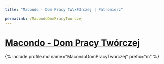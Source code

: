 ```yaml
---
title: "Macondo - Dom Pracy Tw\xF3rczej | Patromierz"

permalink: /MacondoDomPracyTworczej
---
```


# [Macondo - Dom Pracy Twórczej](https://patronite.pl/MacondoDomPracyTworczej)

{% include profile.md name="MacondoDomPracyTworczej" prefix="m" %}
